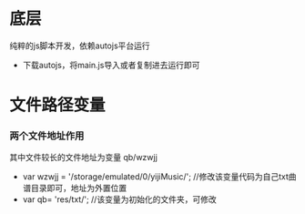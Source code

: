 # 底层
纯粹的js脚本开发，依赖autojs平台运行
* 下载autojs，将main.js导入或者复制进去运行即可

# 文件路径变量
### 两个文件地址作用
其中文件较长的文件地址为变量 qb/wzwjj
* var wzwjj = '/storage/emulated/0/yijiMusic/'; //修改该变量代码为自己txt曲谱目录即可，地址为外置位置
* var qb= 'res/txt/';  //该变量为初始化的文件夹，可修改


